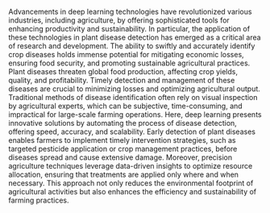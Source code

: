 Advancements in deep learning technologies have revolutionized various industries, including 
agriculture, by offering sophisticated tools for enhancing productivity and sustainability. In 
particular, the application of these technologies in plant disease detection has emerged as a 
critical area of research and development. The ability to swiftly and accurately identify crop 
diseases holds immense potential for mitigating economic losses, ensuring food security, and 
promoting sustainable agricultural practices. 
Plant diseases threaten global food production, affecting crop yields, quality, and profitability. 
Timely detection and management of these diseases are crucial to minimizing losses and 
optimizing agricultural output. Traditional methods of disease identification often rely on 
visual inspection by agricultural experts, which can be subjective, time-consuming, and 
impractical for large-scale farming operations. Here, deep learning presents innovative 
solutions by automating the process of disease detection, offering speed, accuracy, and 
scalability. 
Early detection of plant diseases enables farmers to implement timely intervention strategies, 
such as targeted pesticide application or crop management practices, before diseases spread 
and cause extensive damage. Moreover, precision agriculture techniques leverage data-driven 
insights to optimize resource allocation, ensuring that treatments are applied only where and 
when necessary. This approach not only reduces the environmental footprint of agricultural 
activities but also enhances the efficiency and sustainability of farming practices.
